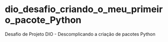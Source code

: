 # dio_desafio_criando_o_meu_primeiro_pacote_Python
Desafio de Projeto DIO - Descomplicando a criação de pacotes Python
